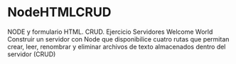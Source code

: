 # NodeHTMLCRUD
NODE y formulario HTML. CRUD. Ejercicio Servidores Welcome World
Construir un servidor con Node que disponibilice cuatro rutas que permitan crear,
leer, renombrar y eliminar archivos de texto almacenados dentro del servidor (CRUD)
